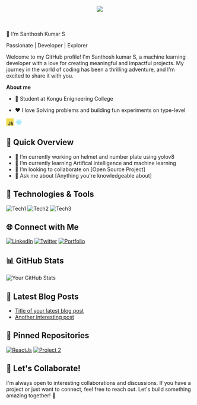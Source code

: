 <p align="center">
  <img src="https://capsule-render.vercel.app/api?type=waving&color=gradient&text=Hello!&height=100&section=header"/>
</p>
<br>
<br />
👋 I'm Santhosh Kumar S

Passionate | Developer | Explorer

Welcome to my GitHub profile! I'm Santhosh kumar S, a machine learning developer with a love for creating meaningful and impactful projects. My journey in the world of coding has been a thrilling adventure, and I'm excited to share it with you.

**About me**

- 💼 Student at Kongu Enigneering College
  
- ❤️ I love Solving problems and building fun experiments on type-level

<code><img height="20" alt="javascript" src="https://raw.githubusercontent.com/github/explore/80688e429a7d4ef2fca1e82350fe8e3517d3494d/topics/javascript/javascript.png"></code>
<code><img height="20" alt="react" src="https://raw.githubusercontent.com/github/explore/80688e429a7d4ef2fca1e82350fe8e3517d3494d/topics/react/react.png"></code>

## 🚀 Quick Overview

- 🔭 I’m currently working on helmet and number plate using yolov8
- 🌱 I’m currently learning Artifical intelligence and machine learning
- 👯 I’m looking to collaborate on [Open Source Project]
- 💬 Ask me about [Anything you're knowledgeable about]

## 🔧 Technologies & Tools

![Tech1](https://img.shields.io/badge/-Tech1-333333?style=flat&logo=tech1)
![Tech2](https://img.shields.io/badge/-Tech2-333333?style=flat&logo=tech2)
![Tech3](https://img.shields.io/badge/-Tech3-333333?style=flat&logo=tech3)

## 🌐 Connect with Me

[![LinkedIn](https://img.shields.io/badge/-LinkedIn-blue?style=flat-square&logo=linkedin&logoColor=white)](https://www.linkedin.com/in/yourlinkedinprofile/)
[![Twitter](https://img.shields.io/badge/-Twitter-1DA1F2?style=flat-square&logo=twitter&logoColor=white)](https://twitter.com/yourtwitterhandle)
[![Portfolio](https://img.shields.io/badge/-Portfolio-black?style=flat-square&logo=github&logoColor=white)](https://santhosh-kumar-portfolio-1.netlify.app/)

## 📊 GitHub Stats

![Your GitHub Stats](https://github-readme-stats.vercel.app/api?username=santhoshkumar1309&show_icons=true&hide_border=true&color=black)

## 📝 Latest Blog Posts

<!-- BLOG-POST-LIST:START -->
- [Title of your latest blog post](link-to-post)
- [Another interesting post](link-to-post)
<!-- BLOG-POST-LIST:END -->

## 📌 Pinned Repositories

[![ReactJs](https://github-readme-stats.vercel.app/api/pin/?username=santhoshkumar1309&repo=restaurant_reservation_using_reactjs)](https://github.com/santhoshkumar1309/restaurant_reservation_using_reactjs)
[![Project 2](https://github-readme-stats.vercel.app/api/pin/?username=santhoshkumar1309&repo=co2_emission_prediction_using_machine_learning_algorithm)](https://github.com/santhoshkumar1309/co2_emission_prediction_using_machine_learning_algorithm)

## 🎉 Let's Collaborate!

I'm always open to interesting collaborations and discussions. If you have a project or just want to connect, feel free to reach out. Let's build something amazing together! 🚀

